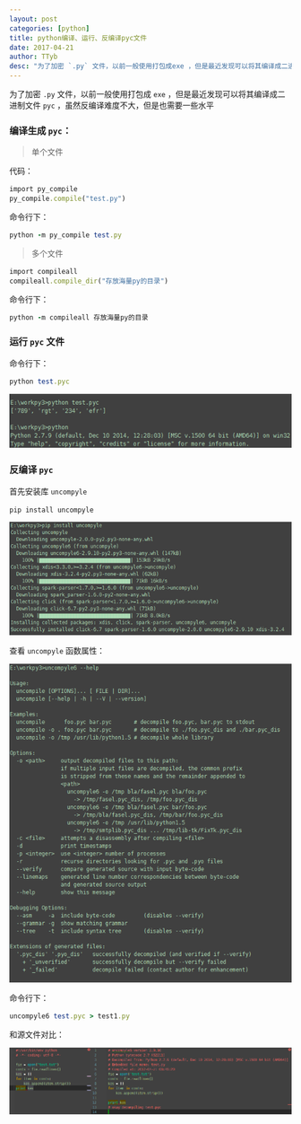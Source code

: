 ```yaml
---
layout: post
categories: [python]
title: python编译、运行、反编译pyc文件
date: 2017-04-21
author: TTyb
desc: "为了加密 `.py` 文件，以前一般使用打包成exe ，但是最近发现可以将其编译成二进制文件pyc，虽然反编译难度不大，但是也需要一些水平"
---
```


为了加密 `.py` 文件，以前一般使用打包成 `exe` ，但是最近发现可以将其编译成二进制文件 `pyc` ，虽然反编译难度不大，但是也需要一些水平

### 编译生成 `pyc`：

> 单个文件

代码：

~~~ruby
import py_compile
py_compile.compile("test.py")
~~~
命令行下：

~~~ruby
python -m py_compile test.py
~~~

> 多个文件

~~~ruby
import compileall
compileall.compile_dir("存放海量py的目录")
~~~

命令行下：

~~~ruby
python -m compileall 存放海量py的目录
~~~

### 运行 `pyc` 文件

命令行下：

~~~ruby
python test.pyc
~~~

<p style="text-align:center"><img src="/static/postimage/python/pyc/996148-20170421090418149-1426718335.png"/></p>

### 反编译 `pyc`

首先安装库 `uncompyle`

`pip install uncompyle`

<p style="text-align:center"><img src="/static/postimage/python/pyc/996148-20170421090457681-111691906.png"/></p>

查看 `uncompyle` 函数属性：

<p style="text-align:center"><img src="/static/postimage/python/pyc/996148-20170421090619806-263727698.png"/></p>

命令行下：

~~~ruby
uncompyle6 test.pyc > test1.py
~~~

和源文件对比：

<p style="text-align:center"><img src="/static/postimage/python/pyc/996148-20170421091133056-1264995189.png"/></p>
